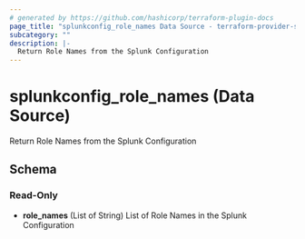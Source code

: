```yaml
---
# generated by https://github.com/hashicorp/terraform-plugin-docs
page_title: "splunkconfig_role_names Data Source - terraform-provider-splunkconf"
subcategory: ""
description: |-
  Return Role Names from the Splunk Configuration
---
```


# splunkconfig_role_names (Data Source)

Return Role Names from the Splunk Configuration



<!-- schema generated by tfplugindocs -->
## Schema

### Read-Only

- **role_names** (List of String) List of Role Names in the Splunk Configuration


